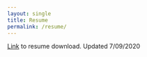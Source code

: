 ```yaml
---
layout: single
title: Resume
permalink: /resume/
---
```

[Link](http://belsten.github.io/doc/Alexander_Belsten_Resume.pdf) to resume download. Updated 7/09/2020
